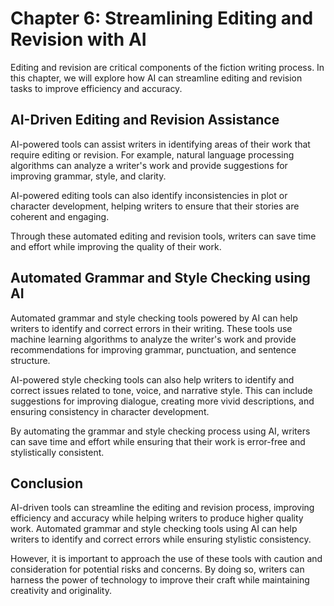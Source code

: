 Chapter 6: Streamlining Editing and Revision with AI
====================================================

Editing and revision are critical components of the fiction writing process. In this chapter, we will explore how AI can streamline editing and revision tasks to improve efficiency and accuracy.

AI-Driven Editing and Revision Assistance
-----------------------------------------

AI-powered tools can assist writers in identifying areas of their work that require editing or revision. For example, natural language processing algorithms can analyze a writer's work and provide suggestions for improving grammar, style, and clarity.

AI-powered editing tools can also identify inconsistencies in plot or character development, helping writers to ensure that their stories are coherent and engaging.

Through these automated editing and revision tools, writers can save time and effort while improving the quality of their work.

Automated Grammar and Style Checking using AI
---------------------------------------------

Automated grammar and style checking tools powered by AI can help writers to identify and correct errors in their writing. These tools use machine learning algorithms to analyze the writer's work and provide recommendations for improving grammar, punctuation, and sentence structure.

AI-powered style checking tools can also help writers to identify and correct issues related to tone, voice, and narrative style. This can include suggestions for improving dialogue, creating more vivid descriptions, and ensuring consistency in character development.

By automating the grammar and style checking process using AI, writers can save time and effort while ensuring that their work is error-free and stylistically consistent.

Conclusion
----------

AI-driven tools can streamline the editing and revision process, improving efficiency and accuracy while helping writers to produce higher quality work. Automated grammar and style checking tools using AI can help writers to identify and correct errors while ensuring stylistic consistency.

However, it is important to approach the use of these tools with caution and consideration for potential risks and concerns. By doing so, writers can harness the power of technology to improve their craft while maintaining creativity and originality.
